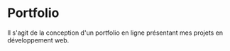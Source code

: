 # Portfolio
Il s'agit de la conception d'un portfolio en ligne présentant mes projets en développement web.
